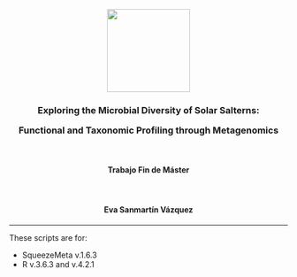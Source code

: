 <div align="center">
  <img src="https://www.us.es/sites/default/files/inline-images/US-marca-principal.png" width="150">
  <h3>Exploring the Microbial Diversity of Solar Salterns:  
    
  Functional and Taxonomic Profiling through Metagenomics</h3>
</div>

<br>

<div align="center">
  <h4>Trabajo Fin de Máster</h4>
</div>

<br>

<div align="center">
  <h4>Eva Sanmartín Vázquez</h4>
</div>

***

These scripts are for:
  + SqueezeMeta v.1.6.3
  + R v.3.6.3 and v.4.2.1
